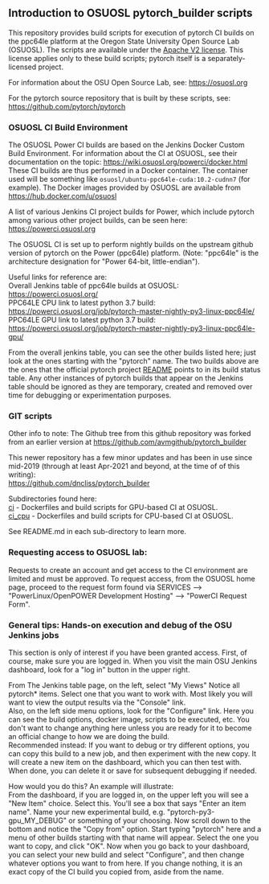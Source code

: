 ## Introduction to OSUOSL pytorch_builder scripts
 
This repository provides build scripts for execution of pytorch CI builds on the ppc64le platform at
the Oregon State University Open Source Lab (OSUOSL). The scripts are available under the
[Apache V2 license](LICENSE).
This license applies only to these build scripts; pytorch itself is a separately-licensed project.

For information about the OSU Open Source Lab, see: https://osuosl.org <br>

For the pytorch source repository that is built by these scripts, see: https://github.com/pytorch/pytorch


### OSUOSL CI Build Environment

The OSUOSL Power CI builds are based on the Jenkins Docker Custom Build Environment. For information about
the CI at OSUOSL, see their documentation on the topic: https://wiki.osuosl.org/powerci/docker.html
These CI builds are thus performed in a Docker container. The container used will be something like 
`osuosl/ubuntu-ppc64le-cuda:10.2-cudnn7` (for example). The Docker images provided by OSUOSL are
available from https://hub.docker.com/u/osuosl

A list of various Jenkins CI project builds for Power, which include pytorch among various other project builds,
can be seen here: https://powerci.osuosl.org

The OSUOSL CI is set up to perform nightly builds on the upstream github version of pytorch
on the Power (ppc64le) platform. (Note: "ppc64le" is the architecture designation for "Power 64-bit,
little-endian").

Useful links for reference are:<br>
Overall Jenkins table of ppc64le builds at OSUOSL: <br>
	https://powerci.osuosl.org/ <br>
PPC64LE CPU link to latest python 3.7 build: <br>
	https://powerci.osuosl.org/job/pytorch-master-nightly-py3-linux-ppc64le/ <br>
PPC64LE GPU link to latest python 3.7 build: <br>
	https://powerci.osuosl.org/job/pytorch-master-nightly-py3-linux-ppc64le-gpu/ <br>

From the overall jenkins table, you can see the other builds listed here; just
look at the ones starting with the "pytorch" name. The two builds above are the ones that the official
pytorch project [README](https://github.com/pytorch/pytorch#readme) points to in its build status
table. Any other instances of pytorch builds that appear on the Jenkins table should be ignored as they
are temporary, created and removed over time for debugging or experimentation purposes.

### GIT scripts

Other info to note:  The Github tree from this github repository was forked from an earlier
version at https://github.com/avmgithub/pytorch_builder

This newer repository has a few minor updates and has been in use since mid-2019 (through at least
Apr-2021 and beyond, at the time of of this writing): <br>
	https://github.com/dncliss/pytorch_builder

Subdirectories found here: <br>
[ci](ci) - Dockerfiles and build scripts for GPU-based CI at OSUOSL. <br>
[ci_cpu](ci_cpu) - Dockerfiles and build scripts for CPU-based CI at OSUOSL.

See README.md in each sub-directory to learn more.


### Requesting access to OSUOSL lab:

Requests to create an account and get access to the CI environment are limited and must be approved. To
request access, from the OSUOSL home page, proceed to the request form found via SERVICES -->
"PowerLinux/OpenPOWER Development Hosting" --> "PowerCI Request Form".


### General tips: Hands-on execution and debug of the OSU Jenkins jobs

This section is only of interest if you have been granted access. First, of course,
make sure you are logged in.  When you visit the main OSU Jenkins dashboard, look for
a "log in" button in the upper right.

From The Jenkins table page, on the left, select "My Views"
Notice all pytorch* items.  Select one that you want to work with.
Most likely you will want to view the output results via the "Console" link. <br>
Also, on the left side menu options, look for the "Configure" link.  Here you can see the build
options, docker image, scripts to be executed, etc.  You don't want to change
anything here unless you are ready for it to become an official change to how we are
doing the build. <br>
Recommended instead: If you want to debug or try different options, you can copy
this build to a new job, and then experiment with the new copy.  It will create a new item
on the dashboard, which you can then test with.  When done, you can delete it or save for
subsequent debugging if needed.

How would you do this?
An example will illustrate: <br>
From the dashboard, if you are logged in, on the upper left you will see a "New Item" choice.
Select this. You'll see a box that says "Enter an item name".  Name your new
experimental build, e.g. "pytorch-py3-gpu_MY_DEBUG" or something of your choosing.
Now scroll down to the bottom and notice the "Copy from" option.  Start typing "pytorch" here
and a menu of other builds starting with that name will appear.  Select the one you want to
copy, and click "OK".  Now when you go back to your dashboard, you can select your new build
and select "Configure", and then change whatever options you want to from here.  If you change
nothing, it is an exact copy of the CI build you copied from, aside from the name.

